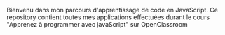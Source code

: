 Bienvenu dans mon parcours d'apprentissage de code en JavaScript. Ce repository contient toutes mes applications effectuées durant le cours "Apprenez à programmer avec javaScript" sur OpenClassroom